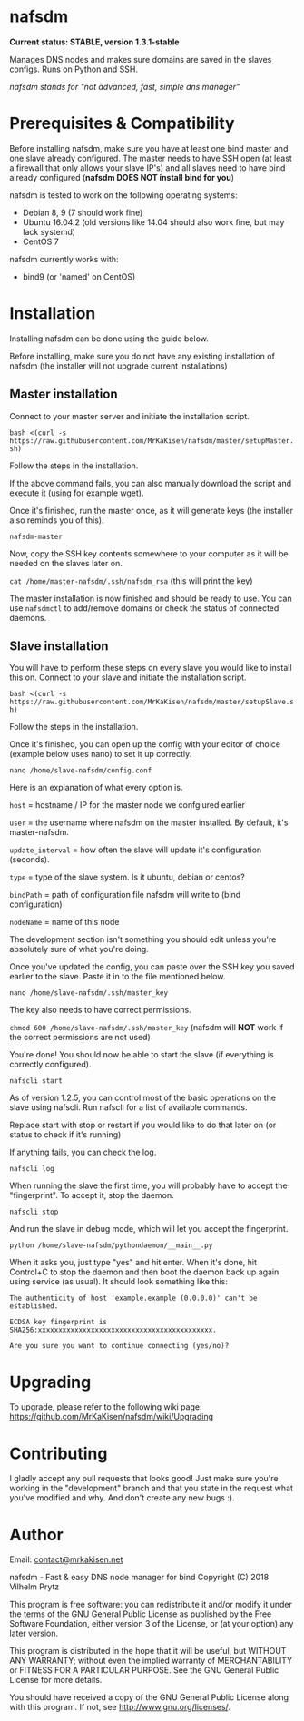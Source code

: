 # nafsdm
**Current status: STABLE, version 1.3.1-stable**

Manages DNS nodes and makes sure domains are saved in the slaves configs. Runs on Python and SSH.

*nafsdm stands for "not advanced, fast, simple dns manager"*

# Prerequisites & Compatibility
Before installing nafsdm, make sure you have at least one bind master and one slave already configured. The master needs to have SSH open (at least a firewall that only allows your slave IP's) and all slaves need to have bind already configured (**nafsdm DOES NOT install bind for you**)

nafsdm is tested to work on the following operating systems:

* Debian 8, 9 (7 should work fine)
* Ubuntu 16.04.2 (old versions like 14.04 should also work fine, but may lack systemd)
* CentOS 7

nafsdm currently works with:

* bind9 (or 'named' on CentOS)

# Installation
Installing nafsdm can be done using the guide below.

Before installing, make sure you do not have any existing installation of nafsdm (the installer will not upgrade current installations)

## Master installation
Connect to your master server and initiate the installation script.

`bash <(curl -s https://raw.githubusercontent.com/MrKaKisen/nafsdm/master/setupMaster.sh)`

Follow the steps in the installation.

If the above command fails, you can also manually download the script and execute it (using for example wget).

Once it's finished, run the master once, as it will generate keys (the installer also reminds you of this).

`nafsdm-master`

Now, copy the SSH key contents somewhere to your computer as it will be needed on the slaves later on.

`cat /home/master-nafsdm/.ssh/nafsdm_rsa` (this will print the key)

The master installation is now finished and should be ready to use. You can use `nafsdmctl` to add/remove domains or check the status of connected daemons.

## Slave installation
You will have to perform these steps on every slave you would like to install this on.
Connect to your slave and initiate the installation script.

`bash <(curl -s https://raw.githubusercontent.com/MrKaKisen/nafsdm/master/setupSlave.sh)`

Follow the steps in the installation.

Once it's finished, you can open up the config with your editor of choice (example below uses nano) to set it up correctly.

`nano /home/slave-nafsdm/config.conf`


Here is an explanation of what every option is.

`host` = hostname / IP for the master node we confgiured earlier

`user` = the username where nafsdm on the master installed. By default, it's master-nafsdm.

`update_interval` = how often the slave will update it's configuration (seconds).

`type` = type of the slave system. Is it ubuntu, debian or centos?

`bindPath` = path of configuration file nafsdm will write to (bind configuration)

`nodeName` = name of this node

The development section isn't something you should edit unless you're absolutely sure of what you're doing.

Once you've updated the config, you can paste over the SSH key you saved earlier to the slave. Paste it in to the file mentioned below.

`nano /home/slave-nafsdm/.ssh/master_key`

The key also needs to have correct permissions.

`chmod 600 /home/slave-nafsdm/.ssh/master_key` (nafsdm will **NOT** work if the correct permissions are not used)

You're done! You should now be able to start the slave (if everything is correctly configured).

`nafscli start`

As of version 1.2.5, you can control most of the basic operations on the slave using nafscli. Run nafscli for a list of available commands.

Replace start with stop or restart if you would like to do that later on (or status to check if it's running)

If anything fails, you can check the log.

`nafscli log`

When running the slave the first time, you will probably have to accept the "fingerprint". To accept it, stop the daemon.

`nafscli stop`

And run the slave in debug mode, which will let you accept the fingerprint.

`python /home/slave-nafsdm/pythondaemon/__main__.py`

When it asks you, just type "yes" and hit enter. When it's done, hit Control+C to stop the daemon and then boot the daemon back up again using service (as usual). It should look something like this:

`The authenticity of host 'example.example (0.0.0.0)' can't be established.`

`ECDSA key fingerprint is SHA256:xxxxxxxxxxxxxxxxxxxxxxxxxxxxxxxxxxxxxxxxxxx.`

`Are you sure you want to continue connecting (yes/no)?`

# Upgrading

To upgrade, please refer to the following wiki page: <https://github.com/MrKaKisen/nafsdm/wiki/Upgrading>

# Contributing
I gladly accept any pull requests that looks good! Just make sure you're working in the "development" branch and that you state in the request what you've modified and why. And don't create any new bugs :).

# Author
Email: contact@mrkakisen.net

nafsdm - Fast & easy DNS node manager for bind
Copyright (C) 2018 Vilhelm Prytz

This program is free software: you can redistribute it and/or modify
it under the terms of the GNU General Public License as published by
the Free Software Foundation, either version 3 of the License, or
(at your option) any later version.

This program is distributed in the hope that it will be useful,
but WITHOUT ANY WARRANTY; without even the implied warranty of
MERCHANTABILITY or FITNESS FOR A PARTICULAR PURPOSE.  See the
GNU General Public License for more details.

You should have received a copy of the GNU General Public License
along with this program.  If not, see <http://www.gnu.org/licenses/>.
